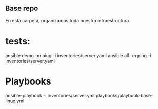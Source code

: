 ## Base repo
En esta carpeta, organizamos toda nuestra infraestructura

# tests:
ansible  demo -m ping -i inventories/server.yaml
ansible  all -m ping -i inventories/server.yaml

# Playbooks
ansible-playbook -i inventories/server.yml playbooks/playbook-base-linux.yml
